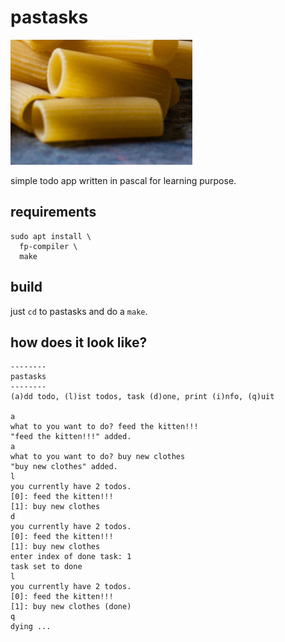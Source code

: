# pastasks

![pasta](pasta.png)

simple todo app written in pascal for learning purpose.

## requirements

```
sudo apt install \
  fp-compiler \
  make
```

## build

just `cd` to pastasks and do a `make`.

## how does it look like?

```
--------
pastasks
--------
(a)dd todo, (l)ist todos, task (d)one, print (i)nfo, (q)uit

a         
what to you want to do? feed the kitten!!!
"feed the kitten!!!" added.
a
what to you want to do? buy new clothes
"buy new clothes" added.
l
you currently have 2 todos.
[0]: feed the kitten!!!
[1]: buy new clothes
d
you currently have 2 todos.
[0]: feed the kitten!!!
[1]: buy new clothes
enter index of done task: 1
task set to done
l
you currently have 2 todos.
[0]: feed the kitten!!!
[1]: buy new clothes (done)
q
dying ...
```
